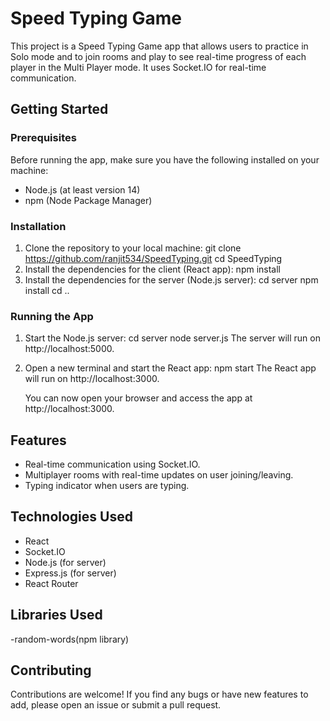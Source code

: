 # Speed Typing Game

This project is a Speed Typing Game app that allows users to practice in Solo mode and to join rooms and play to see real-time progress of each player in the Multi Player mode. It uses Socket.IO for real-time communication.

## Getting Started

### Prerequisites

Before running the app, make sure you have the following installed on your machine:

- Node.js (at least version 14)
- npm (Node Package Manager)

### Installation

1. Clone the repository to your local machine:
   git clone https://github.com/ranjit534/SpeedTyping.git
   cd SpeedTyping
2. Install the dependencies for the client (React app):
   npm install
3. Install the dependencies for the server (Node.js server):
   cd server
   npm install
   cd ..
   
### Running the App

1. Start the Node.js server:
   cd server
   node server.js
   The server will run on http://localhost:5000.

2. Open a new terminal and start the React app:
   npm start
   The React app will run on http://localhost:3000.

    You can now open your browser and access the app at http://localhost:3000.

## Features

- Real-time communication using Socket.IO.
- Multiplayer rooms with real-time updates on user joining/leaving.
- Typing indicator when users are typing.

## Technologies Used

- React
- Socket.IO
- Node.js (for server)
- Express.js (for server)
- React Router

## Libraries Used

-random-words(npm library)

## Contributing

Contributions are welcome! If you find any bugs or have new features to add, please open an issue or submit a pull request.
